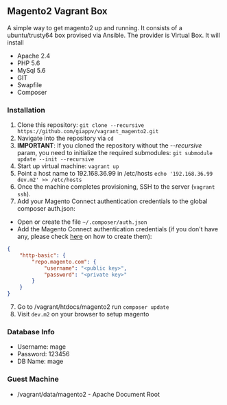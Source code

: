 ## Magento2 Vagrant Box
A simple way to get magento2 up and running. It consists of a ubuntu/trusty64 box provised via Ansible. 
The provider is Virtual Box. 
It will install 
 * Apache 2.4
 * PHP 5.6
 * MySql 5.6
 * GIT 
 * Swapfile
 * Composer


### Installation

1. Clone this repository: `git clone --recursive https://github.com/giappv/vagrant_magento2.git`
2. Navigate into the repository via `cd`
2. **IMPORTANT**: If you cloned the repository without the *--recursive* param, you need to initialize the required submodules: `git submodule update --init --recursive`
3. Start up virtual machine: `vagrant up`
4. Point a host name to 192.168.36.99 in /etc/hosts `echo '192.168.36.99 dev.m2' >> /etc/hosts`
5. Once the machine completes provisioning, SSH to the server (`vagrant ssh`).
6. Add your Magento Connect authentication credentials to the global composer auth.json:

  * Open or create the file `~/.composer/auth.json`
  * Add the Magento Connect authentication credentials (if you don't have any, please check [here](http://devdocs.magento.com/guides/v2.0/install-gde/prereq/connect-auth.html) on how to create them):

  ```json
  {
      "http-basic": {
          "repo.magento.com": {
              "username": "<public key>",
              "password": "<private key>"
          }
      }
  }
  ```
7. Go to /vagrant/htdocs/magento2 run `composer update`
8. Visit `dev.m2` on your browser to setup magento

### Database Info
* Username: mage
* Password: 123456
* DB Name: mage

### Guest Machine
* /vagrant/data/magento2 - Apache Document Root
